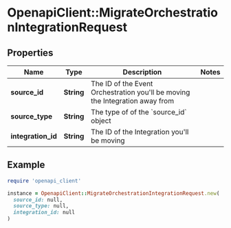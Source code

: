 # OpenapiClient::MigrateOrchestrationIntegrationRequest

## Properties

| Name | Type | Description | Notes |
| ---- | ---- | ----------- | ----- |
| **source_id** | **String** | The ID of the Event Orchestration you&#39;ll be moving the Integration away from |  |
| **source_type** | **String** | The type of of the &#x60;source_id&#x60; object |  |
| **integration_id** | **String** | The ID of the Integration you&#39;ll be moving |  |

## Example

```ruby
require 'openapi_client'

instance = OpenapiClient::MigrateOrchestrationIntegrationRequest.new(
  source_id: null,
  source_type: null,
  integration_id: null
)
```

